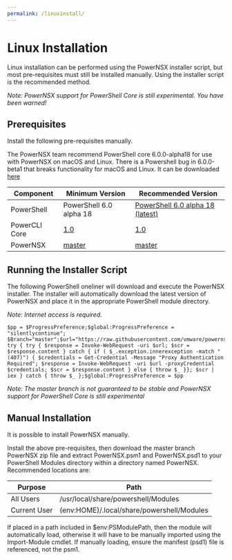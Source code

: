 ```yaml
---
permalink: /linuxinstall/
---
```


# Linux Installation

Linux installation can be performed using the PowerNSX installer script, but most pre-requisites must still be installed manually.  Using the installer script is the recommended method.

_Note:  PowerNSX support for PowerShell Core is still experimental.  You have been warned!_

## Prerequisites

Install the following pre-requisites manually.

The PowerNSX team recommend PowerShell core 6.0.0-alpha18 for use with PowerNSX on macOS and Linux. There is a Powershell bug in 6.0.0-beta1 that breaks functionality for macOS and Linux. It can be downloaded [here](https://github.com/PowerShell/PowerShell/releases/tag/v6.0.0-alpha.18)

| Component | Minimum Version | Recommended Version |
|-----------|-----------------|---------------------|
| PowerShell| PowerShell 6.0 alpha 18    | [PowerShell 6.0 alpha 18 (latest)](https://github.com/PowerShell/PowerShell/releases/tag/v6.0.0-alpha.18) |
| PowerCLI Core |  [1.0](https://labs.vmware.com/flings/powercli-core)           | [1.0](https://labs.vmware.com/flings/powercli-core) |
| PowerNSX  | [master](https://github.com/vmware/powernsx/archive/master.zip) | [master](https://github.com/vmware/powernsx/archive/master.zip) |

## Running the Installer Script

The following PowerShell oneliner will download and execute the PowerNSX installer.  The installer will automatically download the latest version of PowerNSX and place it in the appropriate PowerShell module directory.

_Note: Internet access is required._

```
$pp = $ProgressPreference;$global:ProgressPreference = "silentlycontinue"; $Branch="master";$url="https://raw.githubusercontent.com/vmware/powernsx/$Branch/PowerNSXInstaller.ps1"; try { try { $response = Invoke-WebRequest -uri $url; $scr = $response.content } catch { if ( $_.exception.innerexception -match "(407)") { $credentials = Get-Credential -Message "Proxy Authentication Required"; $response = Invoke-WebRequest -uri $url -proxyCredential $credentials; $scr = $response.content } else { throw $_ }}; $scr | iex } catch { throw $_ };$global:ProgressPreference = $pp
```

_Note: The master branch is not guaranteed to be stable and PowerNSX support for PowerShell Core is still experimental_

## Manual Installation

It is possible to install PowerNSX manually.

Install the above pre-requisites, then download the master branch PowerNSX zip file and extract PowerNSX.psm1 and PowerNSX.psd1 to your PowerShell Modules directory within a directory named PowerNSX.  Recommended locations are:

| Purpose  | Path |
|----------|------|
| All Users| /usr/local/share/powershell/Modules |
| Current User | $($env:HOME)/.local/share/powershell/Modules |

If placed in a path included in $env:PSModulePath, then the module will automatically load, otherwise it will have to be manually imported using the Import-Module <path to PowerNSX.psd1> cmdlet.  If manually loading, ensure the manifest (psd1) file is referenced, not the psm1.

